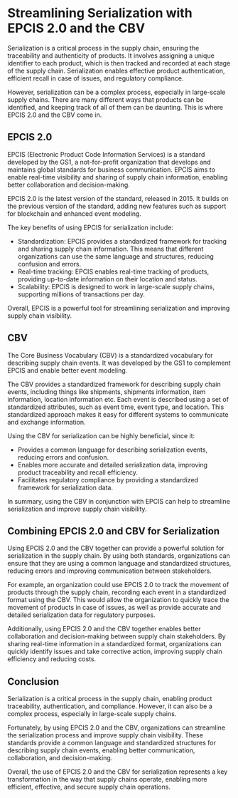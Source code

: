 # Streamlining Serialization with EPCIS 2.0 and the CBV

Serialization is a critical process in the supply chain, ensuring the traceability and authenticity of products. It involves assigning a unique identifier to each product, which is then tracked and recorded at each stage of the supply chain. Serialization enables effective product authentication, efficient recall in case of issues, and regulatory compliance.

However, serialization can be a complex process, especially in large-scale supply chains. There are many different ways that products can be identified, and keeping track of all of them can be daunting. This is where EPCIS 2.0 and the CBV come in.

## EPCIS 2.0

EPCIS (Electronic Product Code Information Services) is a standard developed by the GS1, a not-for-profit organization that develops and maintains global standards for business communication. EPCIS aims to enable real-time visibility and sharing of supply chain information, enabling better collaboration and decision-making.

EPCIS 2.0 is the latest version of the standard, released in 2015. It builds on the previous version of the standard, adding new features such as support for blockchain and enhanced event modeling.

The key benefits of using EPCIS for serialization include:

- Standardization: EPCIS provides a standardized framework for tracking and sharing supply chain information. This means that different organizations can use the same language and structures, reducing confusion and errors.
- Real-time tracking: EPCIS enables real-time tracking of products, providing up-to-date information on their location and status.
- Scalability: EPCIS is designed to work in large-scale supply chains, supporting millions of transactions per day.

Overall, EPCIS is a powerful tool for streamlining serialization and improving supply chain visibility.

## CBV

The Core Business Vocabulary (CBV) is a standardized vocabulary for describing supply chain events. It was developed by the GS1 to complement EPCIS and enable better event modeling.

The CBV provides a standardized framework for describing supply chain events, including things like shipments, shipments information, item information, location information etc. Each event is described using a set of standardized attributes, such as event time, event type, and location. This standardized approach makes it easy for different systems to communicate and exchange information.

Using the CBV for serialization can be highly beneficial, since it:

- Provides a common language for describing serialization events, reducing errors and confusion.
- Enables more accurate and detailed serialization data, improving product traceability and recall efficiency.
- Facilitates regulatory compliance by providing a standardized framework for serialization data.

In summary, using the CBV in conjunction with EPCIS can help to streamline serialization and improve supply chain visibility.

## Combining EPCIS 2.0 and CBV for Serialization

Using EPCIS 2.0 and the CBV together can provide a powerful solution for serialization in the supply chain. By using both standards, organizations can ensure that they are using a common language and standardized structures, reducing errors and improving communication between stakeholders.

For example, an organization could use EPCIS 2.0 to track the movement of products through the supply chain, recording each event in a standardized format using the CBV. This would allow the organization to quickly trace the movement of products in case of issues, as well as provide accurate and detailed serialization data for regulatory purposes.

Additionally, using EPCIS 2.0 and the CBV together enables better collaboration and decision-making between supply chain stakeholders. By sharing real-time information in a standardized format, organizations can quickly identify issues and take corrective action, improving supply chain efficiency and reducing costs.

## Conclusion

Serialization is a critical process in the supply chain, enabling product traceability, authentication, and compliance. However, it can also be a complex process, especially in large-scale supply chains.

Fortunately, by using EPCIS 2.0 and the CBV, organizations can streamline the serialization process and improve supply chain visibility. These standards provide a common language and standardized structures for describing supply chain events, enabling better communication, collaboration, and decision-making.

Overall, the use of EPCIS 2.0 and the CBV for serialization represents a key transformation in the way that supply chains operate, enabling more efficient, effective, and secure supply chain operations.
